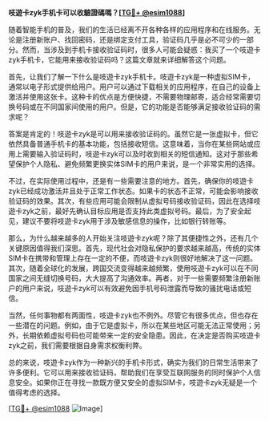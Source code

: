 **吱遊卡zyk手机卡可以收驗證碼嗎？[[TG💪+ @esim1088](https://t.me/s/esim1088)]**

随着智能手机的普及，我们的生活已经离不开各种各样的应用程序和在线服务。无论是注册新账户、找回密码，还是绑定支付工具，验证码几乎是必不可少的一部分。然而，当涉及到手机卡接收验证码时，很多人可能会疑惑：我买了一个吱遊卡zyk手机卡，它能用来接收验证码吗？这篇文章就来详细解答这个问题。

首先，让我们了解一下什么是吱遊卡zyk手机卡。吱遊卡zyk是一种虚拟SIM卡，通常以电子形式提供给用户。用户可以通过下载相关的应用程序，在自己的设备上激活并使用这张卡。这种卡的优点是方便快捷，不需要物理邮寄，适合经常需要切换号码或在不同国家间使用的用户。但是，它的功能是否能够满足接收验证码的需求呢？

答案是肯定的！吱遊卡zyk是可以用来接收验证码的。虽然它是一张虚拟卡，但它依然具备普通手机卡的基本功能，包括接收短信。这意味着，当你在某些网站或应用上需要输入验证码时，吱遊卡zyk可以及时收到相关的短信通知。这对于那些希望保护个人隐私、避免频繁更换实体SIM卡的用户来说，是一个非常实用的选择。

不过，在实际使用过程中，还是有一些需要注意的地方。首先，确保你的吱遊卡zyk已经成功激活并且处于正常工作状态。如果卡的状态不正常，可能会影响接收验证码的效果。其次，有些应用可能会限制从虚拟号码接收验证码，因此在选择吱遊卡zyk之前，最好先确认目标应用是否支持此类虚拟号码。最后，为了安全起见，建议不要将吱遊卡zyk用于涉及敏感信息的操作，比如银行转账等。

那么，为什么越来越多的人开始关注吱遊卡zyk呢？除了其便捷性之外，还有几个关键原因值得我们深思。首先，现代社会对隐私保护的要求越来越高，传统的实体SIM卡在携带和管理上存在一定的不便，而吱遊卡zyk则很好地解决了这一问题。其次，随着全球化的发展，跨国交流变得越来越频繁，使用吱遊卡zyk可以在不同国家之间无缝切换号码，大大提高了沟通效率。再者，对于一些需要频繁注册新账户的用户来说，吱遊卡zyk可以有效避免因手机号码泄露而导致的骚扰电话或短信。

当然，任何事物都有两面性，吱遊卡zyk也不例外。尽管它有很多优点，但也存在一些潜在的问题。例如，由于它是虚拟卡，所以在某些地区可能无法正常使用；另外，长期依赖虚拟号码也可能带来一定的安全隐患。因此，在决定是否购买吱遊卡zyk之前，我们需要根据自身需求权衡利弊。

总的来说，吱遊卡zyk作为一种新兴的手机卡形式，确实为我们的日常生活带来了许多便利。它可以用来接收验证码，帮助我们在享受互联网服务的同时保护个人信息安全。如果你正在寻找一款既方便又安全的虚拟SIM卡，吱遊卡zyk无疑是一个值得考虑的选择。

[[TG💪+ @esim1088](https://t.me/s/esim1088) ![Image](https://i.postimg.cc/4NQfJmqS/Snipaste-2025-05-13-00-14-12.png)]